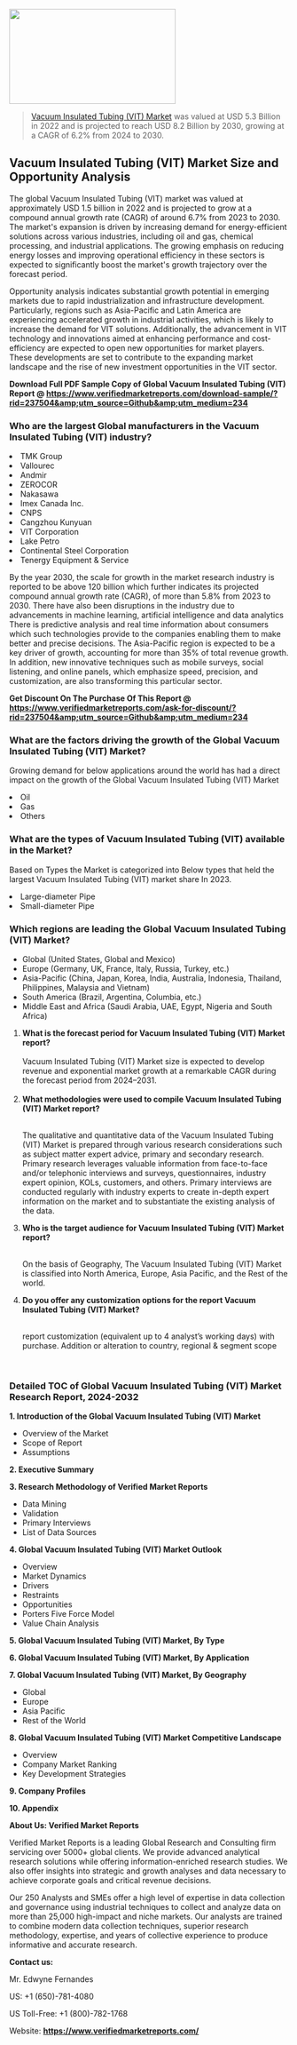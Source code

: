 
<img src="https://ffe5etoiles.com/wp-content/uploads/2024/12/MST1-300x171.png" alt="" width="300" height="171" class="alignnone size-medium wp-image-20088" /><blockquote><p><p><a href="https://www.verifiedmarketreports.com/download-sample/?rid=237504&utm_source=Github&utm_medium=234" target="_blank">Vacuum Insulated Tubing (VIT) Market</a> was valued at USD 5.3 Billion in 2022 and is projected to reach USD 8.2 Billion by 2030, growing at a CAGR of 6.2% from 2024 to 2030.</p></blockquote><p><h2>Vacuum Insulated Tubing (VIT) Market Size and Opportunity Analysis</h2><p>The global Vacuum Insulated Tubing (VIT) market was valued at approximately USD 1.5 billion in 2022 and is projected to grow at a compound annual growth rate (CAGR) of around 6.7% from 2023 to 2030. The market's expansion is driven by increasing demand for energy-efficient solutions across various industries, including oil and gas, chemical processing, and industrial applications. The growing emphasis on reducing energy losses and improving operational efficiency in these sectors is expected to significantly boost the market's growth trajectory over the forecast period.</p><p>Opportunity analysis indicates substantial growth potential in emerging markets due to rapid industrialization and infrastructure development. Particularly, regions such as Asia-Pacific and Latin America are experiencing accelerated growth in industrial activities, which is likely to increase the demand for VIT solutions. Additionally, the advancement in VIT technology and innovations aimed at enhancing performance and cost-efficiency are expected to open new opportunities for market players. These developments are set to contribute to the expanding market landscape and the rise of new investment opportunities in the VIT sector.</p></p><p class=""><strong>Download Full PDF Sample Copy of Global Vacuum Insulated Tubing (VIT) Report @ <a href="https://www.verifiedmarketreports.com/download-sample/?rid=237504&amp;utm_source=Github&amp;utm_medium=234" target="_blank">https://www.verifiedmarketreports.com/download-sample/?rid=237504&amp;utm_source=Github&amp;utm_medium=234</a></strong></p><h3 id="" class="">Who are the largest Global manufacturers in the Vacuum Insulated Tubing (VIT) industry?</h3><p><li>TMK Group</li><li> Vallourec</li><li> Andmir</li><li> ZEROCOR</li><li> Nakasawa</li><li> Imex Canada Inc.</li><li> CNPS</li><li> Cangzhou Kunyuan</li><li> VIT Corporation</li><li> Lake Petro</li><li> Continental Steel Corporation</li><li> Tenergy Equipment & Service</li></p><div class=""><div class="" dir="" data-message-author-role="" data-message-id="" data-message-model-slug=""><div class=""><div class=""><div class=""><div class="" dir="" data-message-author-role="" data-message-id="" data-message-model-slug=""><div class=""><div class=""><p>By the year 2030, the scale for growth in the market research industry is reported to be above 120 billion which further indicates its projected compound annual growth rate (CAGR), of more than 5.8% from 2023 to 2030. There have also been disruptions in the industry due to advancements in machine learning, artificial intelligence and data analytics There is predictive analysis and real time information about consumers which such technologies provide to the companies enabling them to make better and precise decisions. The Asia-Pacific region is expected to be a key driver of growth, accounting for more than 35% of total revenue growth. In addition, new innovative techniques such as mobile surveys, social listening, and online panels, which emphasize speed, precision, and customization, are also transforming this particular sector.</p><p><strong>Get Discount On The Purchase Of This Report @&nbsp; <a href="https://www.verifiedmarketreports.com/ask-for-discount/?rid=237504&amp;utm_source=Github&amp;utm_medium=234" target="_blank">https://www.verifiedmarketreports.com/ask-for-discount/?rid=237504&amp;utm_source=Github&amp;utm_medium=234</a></strong></p></div></div></div></div></div></div></div></div><h3 id="" class="">What are the factors driving the growth of the Global Vacuum Insulated Tubing (VIT) Market?</h3><p id="" class="">Growing demand for below applications around the world has had a direct impact on the growth of the Global Vacuum Insulated Tubing (VIT) Market</p><p id="" class=""><li>Oil</li><li> Gas</li><li> Others</li></p><h3 id="" class="">What are the types of Vacuum Insulated Tubing (VIT) available in the Market?</h3><p id="" class="">Based on Types the Market is categorized into Below types that held the largest Vacuum Insulated Tubing (VIT) market share In 2023.</p><p id="" class=""><li>Large-diameter Pipe</li><li> Small-diameter Pipe</li></p><h3 id="" class="">Which regions are leading the Global Vacuum Insulated Tubing (VIT) Market?</h3><ul><li>Global (United States, Global and Mexico)</li><li>Europe (Germany, UK, France, Italy, Russia, Turkey, etc.)</li><li>Asia-Pacific (China, Japan, Korea, India, Australia, Indonesia, Thailand, Philippines, Malaysia and Vietnam)</li><li>South America (Brazil, Argentina, Columbia, etc.)</li><li>Middle East and Africa (Saudi Arabia, UAE, Egypt, Nigeria and South Africa)</li></ul><p><ol><li><strong>What is the forecast period for Vacuum Insulated Tubing (VIT) Market report?<br /></strong><br /><span data-sheets-root="1" data-sheets-value="{&quot;1&quot;:2,&quot;2&quot;:&quot;XXXX size is expected to develop revenue and exponential market growth at a remarkable CAGR during the forecast period from 2024&ndash;2030.&quot;}" data-sheets-userformat="{&quot;2&quot;:12674,&quot;4&quot;:{&quot;1&quot;:2,&quot;2&quot;:16776960},&quot;10&quot;:2,&quot;11&quot;:0,&quot;15&quot;:&quot;Arial&quot;,&quot;16&quot;:12}">Vacuum Insulated Tubing (VIT) Market size is expected to develop revenue and exponential market growth at a remarkable CAGR during the forecast period from 2024&ndash;2031.</span><br /><br /></li><li><strong>What methodologies were used to compile Vacuum Insulated Tubing (VIT) Market report?<br /><br /></strong><p>The qualitative and quantitative data of the&nbsp;Vacuum Insulated Tubing (VIT) Market is prepared through various research considerations such as subject matter expert advice, primary and secondary research. Primary research leverages valuable information from face-to-face and/or telephonic interviews and surveys, questionnaires, industry expert opinion, KOLs, customers, and others. Primary interviews are conducted regularly with industry experts to create in-depth expert information on the market and to substantiate the existing analysis of the data.&nbsp;</p></li><li><strong>Who is the target audience for Vacuum Insulated Tubing (VIT) Market report?<br /><br /></strong><p>On the basis of Geography, The&nbsp;Vacuum Insulated Tubing (VIT) Market is classified into North America, Europe, Asia Pacific, and the Rest of the world.</p></li><li><strong>Do you offer any customization options for the report Vacuum Insulated Tubing (VIT) Market?<br /><br /></strong><p>report customization (equivalent up to 4 analyst&rsquo;s working days) with purchase. Addition or alteration to country, regional &amp; segment scope</p><p>&nbsp;</p></li></ol></p><h3 id="" class="">Detailed TOC of Global Vacuum Insulated Tubing (VIT) Market Research Report, 2024-2032</h3><p id="" class=""><strong>1. Introduction of the Global Vacuum Insulated Tubing (VIT) Market</strong></p><ul><li>Overview of the Market</li><li>Scope of Report</li><li>Assumptions</li></ul><p id="" class=""><strong>2. Executive Summary</strong></p><p id="" class=""><strong>3. Research Methodology of&nbsp;Verified Market Reports</strong></p><ul><li>Data Mining</li><li>Validation</li><li>Primary Interviews</li><li>List of Data Sources</li></ul><p id="" class=""><strong>4. Global Vacuum Insulated Tubing (VIT) Market Outlook</strong></p><ul><li>Overview</li><li>Market Dynamics</li><li>Drivers</li><li>Restraints</li><li>Opportunities</li><li>Porters Five Force Model</li><li>Value Chain Analysis</li></ul><p id="" class=""><strong>5. Global Vacuum Insulated Tubing (VIT) Market, By&nbsp;Type</strong></p><p id="" class=""><strong>6. Global Vacuum Insulated Tubing (VIT) Market, By Application</strong></p><p id="" class=""><strong>7. Global Vacuum Insulated Tubing (VIT) Market, By Geography</strong></p><ul><li>Global</li><li>Europe</li><li>Asia Pacific</li><li>Rest of the World</li></ul><p id="" class=""><strong>8. Global Vacuum Insulated Tubing (VIT) Market Competitive Landscape</strong></p><ul><li>Overview</li><li>Company Market Ranking</li><li>Key Development Strategies</li></ul><p id="" class=""><strong>9. Company Profiles</strong></p><p id="" class=""><strong>10. Appendix</strong></p><p id="" class=""><strong>About Us: Verified Market Reports</strong></p><p id="" class="">Verified Market Reports is a leading Global Research and Consulting firm servicing over 5000+ global clients. We provide advanced analytical research solutions while offering information-enriched research studies. We also offer insights into strategic and growth analyses and data necessary to achieve corporate goals and critical revenue decisions.</p><p id="" class="">Our 250 Analysts and SMEs offer a high level of expertise in data collection and governance using industrial techniques to collect and analyze data on more than 25,000 high-impact and niche markets. Our analysts are trained to combine modern data collection techniques, superior research methodology, expertise, and years of collective experience to produce informative and accurate research.</p><p id="" class=""><strong>Contact us:</strong></p><p id="" class="">Mr. Edwyne Fernandes</p><p id="" class="">US: +1 (650)-781-4080</p><p id="" class="">US Toll-Free: +1 (800)-782-1768</p><p id="" class="">Website: <a target="" data-test-app-aware-link=""><strong>https://www.verifiedmarketreports.com/</strong></a></p>
